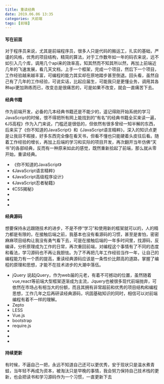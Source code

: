 ```yaml
---
title: 重读经典
date: 2019.06.06 13:35
categories: 大前端
tags: [前端]
---
```

#### 写在前面
对于程序员来说，尤其是前端程序员，很多人只是代码的搬运工，扎实的基础，严谨的风格，优秀的项目结构，精简的算法，对于工作数年如一年的码农来说，远不如引入几个库，调用几个api来的效率高，知其然而不知其所以然，再加上前端近几年的飞速发展，看几天文档，上手一个框架，完成一个项目，然后下一个项目，工作经验越来越丰富，可编程的能力其实却在原地踏步甚至倒退。回头看，虽然自己有了几年的工作经验，可说实话，比起应届生，可能我只是更懂业务，调用其各种api更加熟练而已，改变总是很痛苦的，可是如果不改变，就会一直痛苦下去。

#### 经典书籍
作为前端开发，必备的几本经典书籍还是不能少的，遥记得刚开始系统的学习JavaScript的时候，恨不得把所有网上能找到的“有名”的经典书籍全买来读一遍，《JS高程》作为入门来说，门槛还是很低的，但依然有很多曾经一知半解的东西，后来买了《你不知道的JavaScript》和《JavaScript语言精粹》，深入的知识点更是让我目不暇接，好多东西完全像在看天书，但看不懂也只能硬着头皮往后看。随着工作经验的增长，再加上后端的学习和实际的项目开发，再次翻开当年仿佛“天书”的各部经典，反而有一种原来如此的感觉，既然重新拾起了前端，那么就从零开始，重读经典。

- 《你不知道的JavaScript》
- 《JavaScript语言精粹》
- 《JavaScript高级程序设计》
- 《JavaScript忍者秘籍》
- 《CSS揭秘》
- 
- 
- 

#### 经典源码
想要保持永远跟随技术的进步，不是不停“学习”和使用新的框架就可以的，人的精力都是有限的，在接触后端之前，我基本也没有看源码的习惯，甚至是害怕，密密麻麻项目结构让我没有勇气看下去，可是在接触后端的一年多时间里，找源码，反编译，分析原理成为工作的日常，再次重回前端，对编程这个事情有了不同的态度和看法，学习源码也不再让我胆怯。为了不再把几年工作经验当作一年，让自己的编程能力有一个质的提高，重读经典源码应该是一条性价比颇高的道路，掌握了编程的原理和思想，才能不在技术进步的大潮中落伍。

- jQuery
说起jQuery，作为web届的元老，有着不可撼动的位置，虽然随着vue,react等前端大型框架逐渐成为主流，Jquery也被很多现代前端抛弃，可依然在市场占有相当大的份额，而且其拥有非常超前和优秀的项目结构和编程思想，工作几年之后再研读经典源码，巩固基础知识的同时，相信可以对前端编程有着不一样的理解。
- Zepto
- LESS
- Vue.js
- bootstrap
- require.js
- 
- 
- 

#### 持续更新
有时候，不逼自己一把，永远不知道自己还可以更优秀，安于现状只是温水煮青蛙，当年轻不再成为资本，被淘汰只是早晚的事情，我会努力保持自己技术栈的更新，也会把读书和学习源码作为一个习惯，一直更新下去